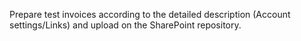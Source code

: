 Prepare test invoices according to the detailed description (Account settings/Links) and upload on the SharePoint repository.

